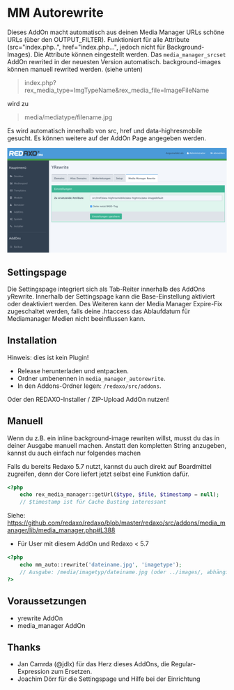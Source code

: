 MM Autorewrite
========================

Dieses AddOn macht automatisch aus deinen Media Manager URLs schöne URLs (über den OUTPUT_FILTER).
Funktioniert für alle Attribute (src="index.php..", href="index.php...", jedoch nicht für Background-Images). Die Attribute können eingestellt werden. Das `media_manager_srcset` AddOn rewrited in der neuesten Version automatisch. background-images können manuell rewrited werden. (siehe unten)

> index.php?rex_media_type=ImgTypeName&rex_media_file=ImageFileName

wird zu

> media/mediatype/filename.jpg

Es wird automatisch innerhalb von src, href und data-highresmobile gesucht. Es können weitere auf der AddOn Page angegeben werden.

![Screenshot](https://raw.githubusercontent.com/FriendsOfREDAXO/media_manager_autorewrite/assets/screen.png)

Settingspage
------------
Die Settingspage integriert sich als Tab-Reiter innerhalb des AddOns yRewrite.
Innerhalb der Settingspage kann die Base-Einstellung aktiviert oder deaktiviert werden. Des Weiteren kann der Media Manager Expire-Fix zugeschaltet werden, falls deine .htaccess das Ablaufdatum für Mediamanager Medien nicht beeinflussen kann.

Installation
------------
Hinweis: dies ist kein Plugin!

* Release herunterladen und entpacken.
* Ordner umbenennen in `media_manager_autorewrite`.
* In den Addons-Ordner legen: `/redaxo/src/addons`.

Oder den REDAXO-Installer / ZIP-Upload AddOn nutzen!

Manuell
------------
Wenn du z.B. ein inline background-image rewriten willst, musst du das in deiner Ausgabe manuell machen. Anstatt den kompletten String anzugeben, kannst du auch einfach nur folgendes machen

Falls du bereits Redaxo 5.7 nutzt, kannst du auch direkt auf Boardmittel zugreifen, denn der Core liefert jetzt selbst eine Funktion dafür.

```php
<?php
    echo rex_media_manager::getUrl($type, $file, $timestamp = null);
    // $timestamp ist für Cache Busting interessant
```

Siehe: https://github.com/redaxo/redaxo/blob/master/redaxo/src/addons/media_manager/lib/media_manager.php#L388

* Für User mit diesem AddOn und Redaxo < 5.7

```php
<?php
    echo mm_auto::rewrite('dateiname.jpg', 'imagetype');
    // Ausgabe: /media/imagetyp/dateiname.jpg (oder ../images/, abhängig von der BASE-Tag Einstellung)
?>
```

Voraussetzungen
------------

* yrewrite AddOn
* media_manager AddOn

Thanks
----
* Jan Camrda (@jdlx) für das Herz dieses AddOns, die Regular-Expression zum Ersetzen.
* Joachim Dörr für die Settingspage und Hilfe bei der Einrichtung
